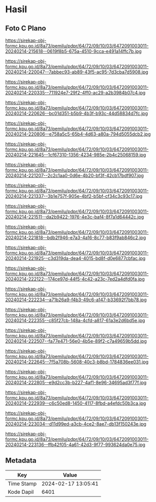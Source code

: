 # Hasil

## Foto C Plano

https://sirekap-obj-formc.kpu.go.id/8a73/pemilu/pdpr/64/72/09/10/03/6472091003011-20240214-215618--0619f8b5-675a-4510-9cca-e491a14ffc7b.jpg

https://sirekap-obj-formc.kpu.go.id/8a73/pemilu/pdpr/64/72/09/10/03/6472091003011-20240214-220047--7abbec93-ab89-43f5-ac95-7d3cba7d5908.jpg

https://sirekap-obj-formc.kpu.go.id/8a73/pemilu/pdpr/64/72/09/10/03/6472091003011-20240214-220335--711924e7-29f2-4ff0-ac29-a2b3984b07c4.jpg

https://sirekap-obj-formc.kpu.go.id/8a73/pemilu/pdpr/64/72/09/10/03/6472091003011-20240214-220626--bc01d351-b5b9-4b3f-b93c-44d58834d7fc.jpg

https://sirekap-obj-formc.kpu.go.id/8a73/pemilu/pdpr/64/72/09/10/03/6472091003011-20240214-220806--e758a5c5-65b4-4d63-a80a-794d5055dcb2.jpg

https://sirekap-obj-formc.kpu.go.id/8a73/pemilu/pdpr/64/72/09/10/03/6472091003011-20240214-221645--1cf67310-1356-4234-985e-2b4c25068159.jpg

https://sirekap-obj-formc.kpu.go.id/8a73/pemilu/pdpr/64/72/09/10/03/6472091003011-20240214-221207--2c2c1aa0-0d6e-4b20-bf3f-42cb17bdf907.jpg

https://sirekap-obj-formc.kpu.go.id/8a73/pemilu/pdpr/64/72/09/10/03/6472091003011-20240214-221337--3b1e757f-905e-4bf2-b5bf-cf34c3c93c17.jpg

https://sirekap-obj-formc.kpu.go.id/8a73/pemilu/pdpr/64/72/09/10/03/6472091003011-20240214-221511--da2b9422-1976-4e3c-baf4-8f7a1d64442c.jpg

https://sirekap-obj-formc.kpu.go.id/8a73/pemilu/pdpr/64/72/09/10/03/6472091003011-20240214-221818--bdb2f946-e7a3-4a16-8c77-b83f9ab846c2.jpg

https://sirekap-obj-formc.kpu.go.id/8a73/pemilu/pdpr/64/72/09/10/03/6472091003011-20240214-221925--c3d319da-dea4-4015-bd8f-d0e6877cbfac.jpg

https://sirekap-obj-formc.kpu.go.id/8a73/pemilu/pdpr/64/72/09/10/03/6472091003011-20240214-222122--174ce97d-44f5-4c42-a23c-7ed2a4dfd0fa.jpg

https://sirekap-obj-formc.kpu.go.id/8a73/pemilu/pdpr/64/72/09/10/03/6472091003011-20240214-222234--a71b26a9-f4b3-49c6-a147-b33692f7bb78.jpg

https://sirekap-obj-formc.kpu.go.id/8a73/pemilu/pdpr/64/72/09/10/03/6472091003011-20240214-222355--c85f27cb-148a-4cfd-a817-61a3e2d6bd5e.jpg

https://sirekap-obj-formc.kpu.go.id/8a73/pemilu/pdpr/64/72/09/10/03/6472091003011-20240214-222507--fa77e471-56e0-4b5e-89f2-c7a49659b5dd.jpg

https://sirekap-obj-formc.kpu.go.id/8a73/pemilu/pdpr/64/72/09/10/03/6472091003011-20240214-222645--7f5a708b-5608-40c3-b8bd-1784836ee031.jpg

https://sirekap-obj-formc.kpu.go.id/8a73/pemilu/pdpr/64/72/09/10/03/6472091003011-20240214-222805--e9d2cc3b-b227-4af1-8e96-34695ad3f77f.jpg

https://sirekap-obj-formc.kpu.go.id/8a73/pemilu/pdpr/64/72/09/10/03/6472091003011-20240214-222939--c6c50ed8-1450-4117-8fbd-a4efdc50b3ca.jpg

https://sirekap-obj-formc.kpu.go.id/8a73/pemilu/pdpr/64/72/09/10/03/6472091003011-20240214-223034--d11d99ed-a3cb-4ce2-8ae7-db13f150243e.jpg

https://sirekap-obj-formc.kpu.go.id/8a73/pemilu/pdpr/64/72/09/10/03/6472091003011-20240214-223136--ffb42f05-4a61-42d3-9f77-993624da0e75.jpg


## Metadata

| Key        | Value               |
| ---------- | ------------------- |
| Time Stamp | 2024-02-17 13:05:41 |
| Kode Dapil | 6401                |



